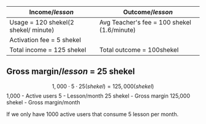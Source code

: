 Income/*lesson*   |  Outcome/*lesson*
-----------------------------|--------------
Usage = 120 shekel(2 shekel/ minute) |Avg Teacher's fee = 100 shekel (1.6/minute)
Activation fee = 5 shekel |
Total income = 125 shekel     | Total outcome = 100shekel

## Gross margin/*lesson* = 25 shekel

$$1,000 \cdot 5 \cdot 25(shekel) = 125,000 (shekel) $$
1,000 - Active users 
5 - Lesson/month 
25 shekel - Gross margin 
125,000 shekel  - Gross margin/month

If we only have 1000 active users that consume  5 lesson per month.